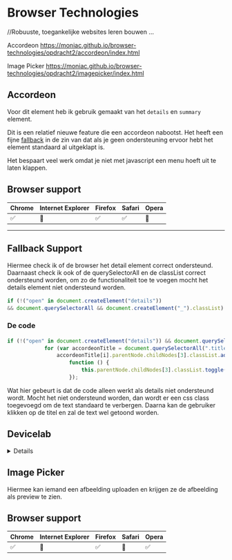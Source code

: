 # Browser Technologies
//Robuuste, toegankelijke websites leren bouwen …

Accordeon
https://moniac.github.io/browser-technologies/opdracht2/accordeon/index.html

Image Picker
https://moniac.github.io/browser-technologies/opdracht2/imagepicker/index.html


## Accordeon

Voor dit element heb ik gebruik gemaakt van het ```details``` en ```summary``` element.

Dit is een relatief nieuwe feature die een accordeon nabootst. Het heeft een fijne [fallback](https://css-tricks.com/quick-reminder-that-details-summary-is-the-easiest-way-ever-to-make-an-accordion/) in de zin van dat als je geen ondersteuning ervoor hebt het element standaard al uitgeklapt is.

Het bespaart veel werk omdat je niet met javascript een menu hoeft uit te laten klappen.

## Browser support

Chrome | Internet Explorer | Firefox | Safari | Opera
---------|----------|--------- | ------- | -----
 ✅ |  🚫  |  ✅ |  ✅  | 🚫

 --------------------

 ## Fallback Support

 Hiermee check ik of de browser het detail element correct ondersteund. Daarnaast check ik ook of de querySelectorAll en de classList correct ondersteund worden, om zo de functionaliteit toe te voegen mocht het details element niet ondersteund worden.

 ```js
if (!("open" in document.createElement("details")) 
&& document.querySelectorAll && document.createElement("_").classList)
```

### De code

```js
if (!("open" in document.createElement("details")) && document.querySelectorAll && document.createElement("_").classList)
			for (var accordeonTitle = document.querySelectorAll(".title"), i = 0; i < accordeonTitle.length; i++)
				accordeonTitle[i].parentNode.childNodes[3].classList.add("hide"), accordeonTitle[i].addEventListener("click",
					function () {
						this.parentNode.childNodes[3].classList.toggle("hide")
					});
```

Wat hier gebeurt is dat de code alleen werkt als details niet ondersteund wordt. Mocht het niet ondersteund worden, dan wordt er een css class toegevoegd om de text standaard te verbergen. Daarna kan de gebruiker klikken op de titel en zal de text wel getoond worden.

## Devicelab

<details>

![Older mobile browsers](./images/IMG_1847.JPG)
![Older mobile browsers](./images/IMG_4811.JPG)
![Older mobile browsers](./images/f04159a9-418f-49b9-8bd1-ad7c577350ba.jpg)

</details>


## Image Picker

Hiermee kan iemand een afbeelding uploaden en krijgen ze de afbeelding als preview te zien.

## Browser support


Chrome | Internet Explorer | Firefox | Safari | Opera
---------|----------|--------- | ------- | -----
 ✅ |  🚫  |  ✅ |  🚫  | ✅ 
